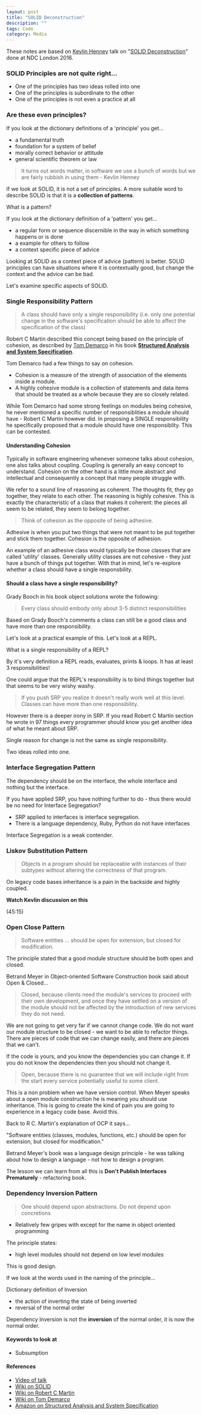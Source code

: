 ```yaml
---
layout: post
title: "SOLID Deconstruction"
description: ""
tags: Code
category: Media
---
```


These notes are based on [Kevlin Henney](https://twitter.com/KevlinHenney) talk on "[SOLID Deconstruction](https://vimeo.com/157708450)" done at NDC London 2016.

### SOLID Principles are not quite right...  

- One of the principles has two ideas rolled into one  
- One of the principles is subordinate to the other  
- One of the principles is not even a practice at all  

### Are these even principles?

If you look at the dictionary definitions of a 'principle' you get...  

- a fundamental truth  
- foundation for a system of belief  
- morally correct behavior or attitude  
- general scientific theorem or law   

> It turns out words matter, in software we use a bunch of words but we are fairly rubbish in using them - Kevlin Henney

If we look at SOLID, it is not a set of principles. A more suitable word to describe SOLID is that it is a **collection of patterns**.  

What is a pattern?  

If you look at the dictionary definition of a 'pattern' you get...
  
- a regular form or sequence discernible in the way in which something happens or is done  
- a example for others to follow  
- a context specific piece of advice  

Looking at SOLID as a context piece of advice (pattern) is better. SOLID principles can have situations where it is contextually good, but change the context and the advice can be bad.  

Let's examine specific aspects of SOLID.  

### Single Responsibility Pattern  

> A class should have only a single responsibility (i.e. only one potential change in the software's specification should be able to affect the specification of the class)

Robert C Martin described this concept being based on the principle of cohesion, as described by [Tom Demarco](https://en.wikipedia.org/wiki/Tom_DeMarco) in his book **[Structured Analysis and System Specification](https://www.amazon.com/Structured-Analysis-System-Specification-DeMarco/dp/0138543801)**.  

Tom Demarco had a few things to say on cohesion. 

- Cohesion is a measure of the strength of association of the elements inside a module. 
- A highly cohesive module is a collection of statements and data items that should be treated as a whole because they are so closely related.

While Tom Demarco had some strong feelings on modules being cohesive, he never mentioned a specific number of responsiblities a module should have - Robert C Martin however did. In proposing a SINGLE responsibility he specifically proposed that a module should have one responsiblity. This can be contested.

#### Understanding Cohesion 

Typically in software engineering whenever someone talks about cohesion, one also talks about coupling. Coupling is generally an easy concept to understand. Cohesion on the other hand is a little more abstract and intellectual and consequently a concept that many people struggle with.  

We refer to a sound line of reasoning as coherent. The thoughts fit, they go together, they relate to each other. The reasoning is highly cohesive. This is exactly the characteristic of a class that makes it coherent: the pieces all seem to be related, they seem to belong together.

> Think of cohesion as the opposite of being adhesive. 

Adhesive is when you put two things that were not meant to be put together and stick them together. Cohesion is the opposite of adhesion.

An example of an adhesive class would typically be those classes that are called 'utility' classes. Generally utility classes are not cohesive - they just have a bunch of things put together. With that in mind, let's re-explore whether a class should have a single responsbility.

#### Should a class have a single responsibility?

Grady Booch in his book object solutions wrote the following:  

> Every class should embody only about 3-5 distinct responsibilities  

Based on Grady Booch's comments a class can still be a good class and have more than one responsibility. 

Let's look at a practical example of this. Let's look at a REPL.  

What is a single responsibility of a REPL?

By it's very definition a REPL reads, evaluates, prints & loops. It has at least 3 responsibilities!  

One could argue that the REPL's responsibility is to bind things together but that seems to be very wishy washy.

> If you push SRP you realize it doesn't really work well at this level. Classes can have more than one responsibility.

However there is a deeper irony in SRP. If you read Robert C Martin section he wrote in 97 things every programmer should know you get another idea of what he meant about SRP.

Single reason for change is not the same as single responsibility.

Two ideas rolled into one.

### Interface Segregation Pattern

The dependency should be on the interface, the whole interface and nothing but the interface. 

If you have applied SRP, you have nothing further to do - thus there would be no need for Interface Segregation?  

- SRP applied to interfaces is interface segregation.
- There is a language dependency, Ruby, Python do not have interfaces

Interface Segregation is a weak contender.

### Liskov Substitution Pattern

> Objects in a program should be replaceable with instances of their subtypes without altering the correctness of that program.

On legacy code bases inheritance is a pain in the backside and highly coupled.

**Watch Kevlin discussion on this**

(45:15)

### Open Close Pattern

> Software entities … should be open for extension, but closed for modification.  

The principle stated that a good module structure should be both open and closed.  

Betrand Meyer in Object-oriented Software Construction book said about Open & Closed...

> Closed, because clients need the module's services to proceed with their own development, and once they have settled on a version of the module should not be affected by the introduction of new services they do not need.  

We are not going to get very far if we cannot change code. We do not want our module structure to be closed - we want to be able to refactor things. There are pieces of code that we can change easily, and there are pieces that we can't.

If the code is yours, and you know the dependencies you can change it. If you do not know the dependencies then you should not change it.  

> Open, because there is no guarantee that we will include right from the start every service potentially useful to some client.  

This is a non problem when we have version control. When Meyer speaks about a open module construction he is meaning you should use inheritance. This is going to create the kind of pain you are going to experience in a legacy code base. Avoid this.

Back to R C. Martin's explanation of OCP it says...

"Software entities (classes, modules, functions, etc.) should be open for extension, but closed for modification."

Betrand Meyer's book was a language design principle - he was talking about how to design a language - not how to design a program.

The lesson we can learn from all this is **Don't Publish Interfaces Prematurely** - refactoring book.  

### Dependency Inversion Pattern

> One should depend upon abstractions. Do not depend upon concretions

- Relatively few gripes with except for the name in object oriented programming  

The principle states:  
- high level modules should not depend on low level modules  

This is good design.

If we look at the words used in the naming of the principle...

Dictionary definition of Inversion

- the action of inverting the state of being inverted  
- reversal of the normal order

Dependency Inversion is not the **inversion** of the normal order, it is now the normal order.

#### Keywords to look at  

- Subsumption  

#### References

- [Video of talk](https://vimeo.com/157708450)  
- [Wiki on SOLID](https://en.wikipedia.org/wiki/SOLID_(object-oriented_design))  
- [Wiki on Robert C Martin](https://en.wikipedia.org/wiki/Robert_Cecil_Martin)  
- [Wiki on Tom Demarco](https://en.wikipedia.org/wiki/Tom_DeMarco)  
- [Amazon on Structured Analysis and System Specification](https://www.amazon.com/Structured-Analysis-System-Specification-DeMarco/dp/0138543801)  
